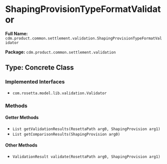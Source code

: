 # ShapingProvisionTypeFormatValidator

**Full Name:** `cdm.product.common.settlement.validation.ShapingProvisionTypeFormatValidator`

**Package:** `cdm.product.common.settlement.validation`

## Type: Concrete Class

### Implemented Interfaces

- `com.rosetta.model.lib.validation.Validator`

### Methods

#### Getter Methods

- `List getValidationResults(RosettaPath arg0, ShapingProvision arg1)`
- `List getComparisonResults(ShapingProvision arg0)`

#### Other Methods

- `ValidationResult validate(RosettaPath arg0, ShapingProvision arg1)`


